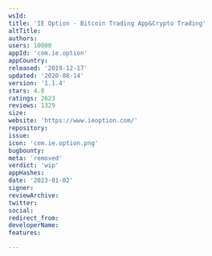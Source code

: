 ```yaml
---
wsId: 
title: 'IE Option - Bitcoin Trading App&Crypto Trading'
altTitle: 
authors: 
users: 10000
appId: 'com.ie.option'
appCountry: 
released: '2019-12-17'
updated: '2020-08-14'
version: '1.1.4'
stars: 4.8
ratings: 2623
reviews: 1329
size: 
website: 'https://www.ieoption.com/'
repository: 
issue: 
icon: 'com.ie.option.png'
bugbounty: 
meta: 'removed'
verdict: 'wip'
appHashes: 
date: '2023-01-02'
signer: 
reviewArchive: 
twitter: 
social: 
redirect_from: 
developerName: 
features: 

---
```



